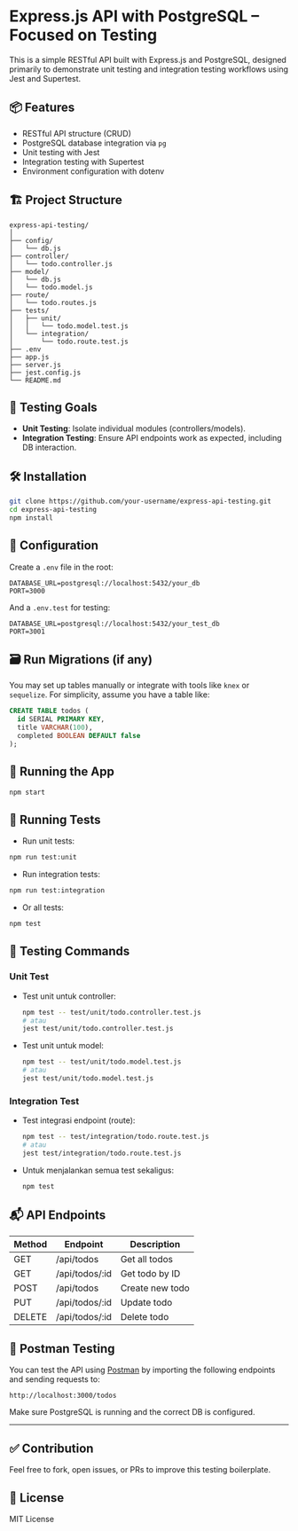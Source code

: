 # Express.js API with PostgreSQL – Focused on Testing

This is a simple RESTful API built with Express.js and PostgreSQL, designed primarily to demonstrate unit testing and integration testing workflows using Jest and Supertest.

## 📦 Features

- RESTful API structure (CRUD)
- PostgreSQL database integration via `pg`
- Unit testing with Jest
- Integration testing with Supertest
- Environment configuration with dotenv

## 🏗️ Project Structure

```
express-api-testing/
│
├── config/
│   └── db.js
├── controller/
│   └── todo.controller.js
├── model/
│   └── db.js
│   └── todo.model.js
├── route/
│   └── todo.routes.js
├── tests/
│   ├── unit/
│   │   └── todo.model.test.js
│   └── integration/
│       └── todo.route.test.js
├── .env
├── app.js
├── server.js
├── jest.config.js
└── README.md
```

## 🧪 Testing Goals

- **Unit Testing**: Isolate individual modules (controllers/models).
- **Integration Testing**: Ensure API endpoints work as expected, including DB interaction.

## 🛠️ Installation

```bash
git clone https://github.com/your-username/express-api-testing.git
cd express-api-testing
npm install
```

## 🧾 Configuration

Create a `.env` file in the root:

```
DATABASE_URL=postgresql://localhost:5432/your_db
PORT=3000
```

And a `.env.test` for testing:

```
DATABASE_URL=postgresql://localhost:5432/your_test_db
PORT=3001
```

## 🗃️ Run Migrations (if any)

You may set up tables manually or integrate with tools like `knex` or `sequelize`. For simplicity, assume you have a table like:

```sql
CREATE TABLE todos (
  id SERIAL PRIMARY KEY,
  title VARCHAR(100),
  completed BOOLEAN DEFAULT false
);
```

## 🚀 Running the App

```bash
npm start
```

## 🧪 Running Tests

- Run unit tests:

```bash
npm run test:unit
```

- Run integration tests:

```bash
npm run test:integration
```

- Or all tests:

```bash
npm test
```

## 🧪 Testing Commands

### Unit Test
- Test unit untuk controller:
  ```bash
  npm test -- test/unit/todo.controller.test.js
  # atau
  jest test/unit/todo.controller.test.js
  ```
- Test unit untuk model:
  ```bash
  npm test -- test/unit/todo.model.test.js
  # atau
  jest test/unit/todo.model.test.js
  ```

### Integration Test
- Test integrasi endpoint (route):
  ```bash
  npm test -- test/integration/todo.route.test.js
  # atau
  jest test/integration/todo.route.test.js
  ```

- Untuk menjalankan semua test sekaligus:
  ```bash
  npm test
  ```

## 📬 API Endpoints

| Method | Endpoint          | Description        |
|--------|-------------------|--------------------|
| GET    | /api/todos        | Get all todos      |
| GET    | /api/todos/:id    | Get todo by ID     |
| POST   | /api/todos        | Create new todo    |
| PUT    | /api/todos/:id    | Update todo        |
| DELETE | /api/todos/:id    | Delete todo        |

## 🧪 Postman Testing

You can test the API using [Postman](https://postman.com) by importing the following endpoints and sending requests to:

```
http://localhost:3000/todos
```

Make sure PostgreSQL is running and the correct DB is configured.

---

## ✅ Contribution

Feel free to fork, open issues, or PRs to improve this testing boilerplate.

## 📝 License

MIT License